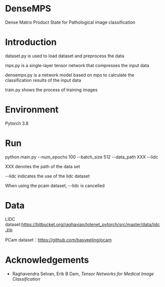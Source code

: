 # DenseMPS
Dense Matrix Product State for Pathological image classification
# Introduction
dataset.py is used to load dataset and preprocess the data 

mps.py is a single-layer tensor network that compresses the input data

densemps.py is a network model based on mps to calculate the classification results of the input data

train.py shows the process of training images

# Environment
Pytorch 3.8
# Run
python main.py --num_epochs 100 --batch_size 512 --data_path XXX --lidc


XXX denotes the path of the data set

--lidc indicates the use of the lidc dataset

When using the pcam dataset, --lidc is cancelled
# Data
LIDC dataset:https://bitbucket.org/raghavian/lotenet_pytorch/src/master/data/lidc.zip

PCam dataset：https://github.com/basveeling/pcam
# Acknowledgements
+ Raghavendra Selvan, Erik B Dam, _Tensor Networks for Medical Image Classification_
